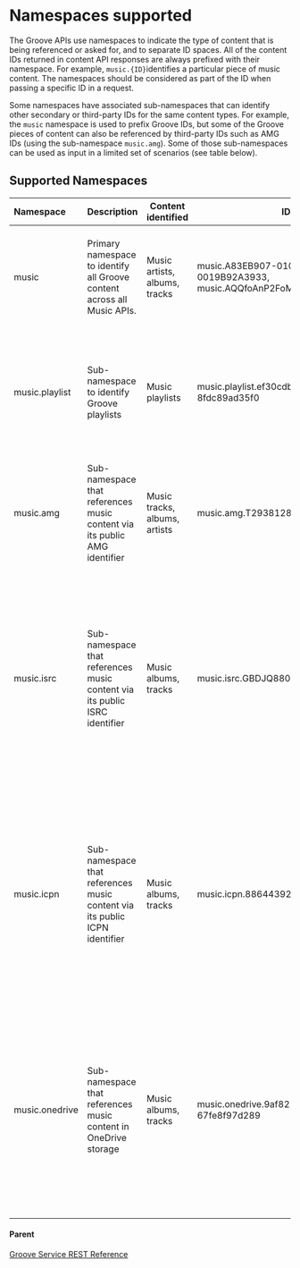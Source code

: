 # Namespaces supported
The Groove APIs use namespaces to indicate the type of content that is being referenced or asked for, and to separate ID spaces. All of the content IDs returned in content API responses are always prefixed with their namespace. For example, ``` music.{ID} ```identifies a particular piece of music content. The namespaces should be considered as part of the ID when passing a specific ID in a request.

Some namespaces have associated sub-namespaces that can identify other secondary or third-party IDs for the same content types. For example, the ```music``` namespace is used to prefix Groove IDs, but some of the Groove pieces of content can also be referenced by third-party IDs such as AMG IDs (using the sub-namespace ```music.amg```). Some of those sub-namespaces can be used as input in a limited set of scenarios (see table below).

## Supported Namespaces
| **Namespace**  | **Description**     | **Content identified**        | **ID examples**  | **Case sensitive** | **Found in**   | **Usable in** |
|:----------------|:---------------------------|-------------------------------|-----------------|---------------------|---------|--------------------------------------------------------------------------------------------------|
| music          | Primary namespace to identify all Groove content across all Music APIs.    | Music artists, albums, tracks | music.A83EB907-0100-11DB	-89CA-0019B92A3933, music.AQQfoAnP2FoMuUGhob9VNyDIRAe5PqgAAQ	  | yes                 | the ID property of all pieces of music content returned by content APIs  | all APIs that accept a music ID or just a namespace as input                                     |
| music.playlist | Sub-namespace to identify Groove playlists                                 | Music playlists               | music.playlist.ef30cdb7-2ad1-404b-9478-8fdc89ad35f0                                  | no                  | the ID property of all music playlists returned by content APIs                                                                                             | all APIs that accept a music playlist ID as input (lookup, sub-browse, playlist edit, and so on) |
| music.amg      | Sub-namespace that references music content via its public AMG identifier  | Music tracks, albums, artists | music.amg.T29381286    | no                  | the property **OtherIds** of Groove pieces of content which have an associated AMG ID    | none of our APIs |
| music.isrc     | Sub-namespace that references music content via its public ISRC identifier | Music albums, tracks          | music.isrc.GBDJQ8800006                                                              | no                  | the property **OtherIds** of Groove pieces of content which have an associated ISRC ID, and only when accessed through the Lookup API on the Catalog source | the Lookup API when the source is Catalog|
| music.icpn     | Sub-namespace that references music content via its public ICPN identifier | Music albums, tracks          | music.icpn.886443927087                                                              | no                  | the property **OtherIds** of Groove pieces of content which have an associated ICPN ID, and only when accessed through the Lookup API on the Catalog source | the Lookup API when the source is Catalog                                                        |
| music.onedrive | Sub-namespace that references music content in OneDrive storage            | Music albums, tracks          | music.onedrive.9af8228f-1d2a-4002-862d-67fe8f97d289                                  | no                  | the property **OtherIds** of Groove pieces of content which come from OneDrive storage, and only when accessed through the Lookup API on the Collection source | the Lookup API when the source is Collection                                                        |


#### Parent
[Groove Service REST Reference](overview.md)
